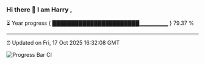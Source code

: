 ### Hi there 👋 I am Harry , 

⏳ Year progress { ███████████████████████▁▁▁▁▁▁▁ } 79.37 %

---

⏰ Updated on Fri, 17 Oct 2025 16:32:08 GMT

![Progress Bar CI](https://github.com/duykhang68/duykhang68/workflows/Progress%20Bar%20CI/badge.svg)

